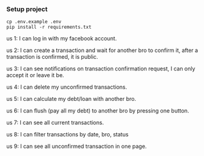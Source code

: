 ### Setup project
```
cp .env.example .env
pip install -r requirements.txt
```

us 1: I can log in with my facebook account.

us 2: I can create a transaction and wait for another bro to confirm it,
      after a transaction is confirmed, it is public.

us 3: I can see notifications on transaction confirmation request,
      I can only accept it or leave it be.

us 4: I can delete my unconfirmed transactions.

us 5: I can calculate my debt/loan with another bro.

us 6: I can flush (pay all my debt) to another bro by pressing one button.

us 7: I can see all current transactions.

us 8: I can filter transactions by date, bro, status

us 9: I can see all unconfirmed transaction in one page.

